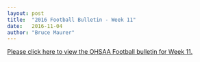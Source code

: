 ```yaml
---
layout: post
title:  "2016 Football Bulletin - Week 11"
date:   2016-11-04
author: "Bruce Maurer"
---
```


[Please click here to view the OHSAA Football bulletin for Week 11.](https://storage.googleapis.com/ohsaa-websites/bulletins/2016/2016_week_11_bulletin.pdf)
